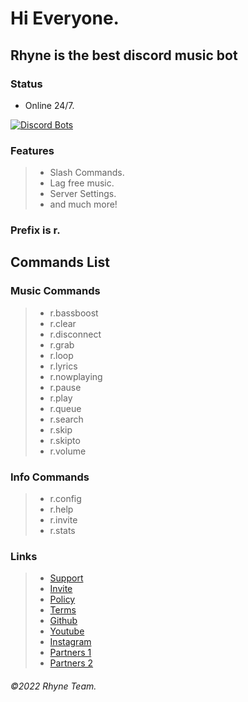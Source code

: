 # Hi Everyone.
## Rhyne is the best discord music bot

### Status
- Online 24/7.

[![Discord Bots](https://top.gg/api/widget/962326672177238046.svg)](https://top.gg/bot/962326672177238046)

### Features
> - Slash Commands.
> - Lag free music.
> - Server Settings.
> - and much more!


### Prefix is **r.**


## Commands List


### Music Commands
> - r.bassboost
> - r.clear
> - r.disconnect
> - r.grab
> - r.loop 
> - r.lyrics 
> - r.nowplaying
> - r.pause
> - r.play 
> - r.queue
> - r.search
> - r.skip
> - r.skipto
> - r.volume
 

### Info Commands
> - r.config 
> - r.help
> - r.invite
> - r.stats

### Links
> - [Support](https://dsc.gg/rhyne.support/)
> - [Invite](https://dsc.gg/rhyne/)
> - [Policy](https://rhivyofficial.gitbook.io/rhyne_discord_bot/privacy-policy/)
> - [Terms](https://rhivyofficial.gitbook.io/rhyne_discord_bot/)
> - [Github](https://github.com/RhyneOfficial/rhyne-bot/)
> - [Youtube](https://youtube.com/channel/UC1-oRS1FY-wTFuNzM4qMGRQ)
> - [Instagram](https://instagram.com/rhyne.official)
> - [Partners 1](https://dsc.gg/nemo)
> - [Partners 2](https://kiras.tk)

###### ©2022 Rhyne Team.

